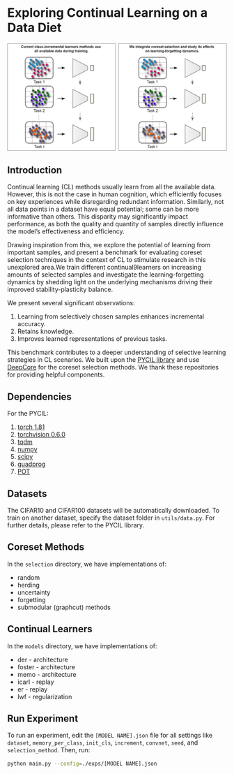 # Exploring Continual Learning on a Data Diet

<img src="teaser.png" alt="Teaser" width="700"/>

## Introduction

Continual learning (CL) methods usually learn from all the available data. However, this is not the case in human cognition, which efficiently focuses on key experiences while disregarding redundant information. Similarly, not all data points in a dataset have equal potential; some can be more informative than others. This disparity may significantly impact performance, as both the quality and quantity of samples directly influence the model’s effectiveness and efficiency.

Drawing inspiration from this, we explore the potential of learning from important samples, and present a benchmark for evaluating coreset selection techniques in the context of CL to stimulate research in this unexplored area.We train different continual9learners on increasing amounts of selected samples and investigate the learning-forgetting dynamics by shedding light on the underlying mechanisms driving their improved stability-plasticity balance. 

We present several significant observations:
1. Learning from selectively chosen samples enhances incremental accuracy.
2. Retains knowledge.
3. Improves learned representations of previous tasks.

This benchmark contributes to a deeper understanding of selective learning strategies in CL scenarios. We built upon the [PYCIL library](https://github.com/G-U-N/PyCIL) and use [DeepCore](https://github.com/PatrickZH/DeepCore) for the coreset selection methods. We thank these repositories for providing helpful components.

## Dependencies

For the PYCIL:
1. [torch 1.81](https://github.com/pytorch/pytorch)
2. [torchvision 0.6.0](https://github.com/pytorch/vision)
3. [tqdm](https://github.com/tqdm/tqdm)
4. [numpy](https://github.com/numpy/numpy)
5. [scipy](https://github.com/scipy/scipy)
6. [quadprog](https://github.com/quadprog/quadprog)
7. [POT](https://github.com/PythonOT/POT)

## Datasets

The CIFAR10 and CIFAR100 datasets will be automatically downloaded. To train on another dataset, specify the dataset folder in `utils/data.py`. For further details, please refer to the PYCIL library.

## Coreset Methods

In the `selection` directory, we have implementations of:
- random
- herding
- uncertainty
- forgetting
- submodular (graphcut) methods

## Continual Learners

In the `models` directory, we have implementations of:
- der - architecture
- foster - architecture
- memo - architecture
- icarl - replay
- er - replay
- lwf - regularization

## Run Experiment

To run an experiment, edit the `[MODEL NAME].json` file for all settings like `dataset`, `memory_per_class`, `init_cls`, `increment`, `convnet`, `seed`, and `selection_method`. Then, run:

```bash
python main.py --config=./exps/[MODEL NAME].json
